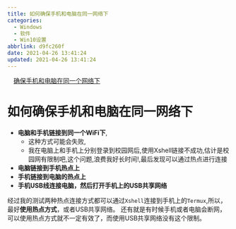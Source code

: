 ```yaml
---
title: 如何确保手机和电脑在同一网络下
categories: 
  - Windows
  - 软件
  - Win10设置
abbrlink: d9fc260f
date: 2021-04-26 13:41:24
updated: 2021-04-26 13:41:24
---
```

<div id='my_toc'><a href="/blog/d9fc260f/#确保手机和电脑在同一个网络下" class="header_1">确保手机和电脑在同一个网络下</a>&nbsp;<br></div>
<style>.header_1{margin-left: 1em;}.header_2{margin-left: 2em;}.header_3{margin-left: 3em;}.header_4{margin-left: 4em;}.header_5{margin-left: 5em;}.header_6{margin-left: 6em;}</style>
<!--more-->
<script>if (navigator.platform.search('arm')==-1){document.getElementById('my_toc').style.display = 'none';}var e,p = document.getElementsByTagName('p');while (p.length>0) {e = p[0];e.parentElement.removeChild(e);}</script>

<!--end-->
# 如何确保手机和电脑在同一网络下
- **电脑和手机链接到同一个WiFi下**,
    - 这种方式可能会失败,
    - 我在电脑上和手机上分别登录到校园网后,使用Xshell链接不成功,估计是校园网有限制吧,这个问题,浪费我好长时间!,最后发现可以通过热点进行连接
- **电脑链接到手机热点上**
- **手机链接到电脑的热点上**
- **手机USB线连接电脑，然后打开手机上的USB共享网络**

经过我的测试两种热点连接方式都可以通过`Xshell`连接到手机上的`Termux`,所以，最好**使用热点方式**，或者USB共享网络。
还有就是有时候手机或者电脑会断网，可以使用热点方式就不一定有效了，而使用USB共享网络没有这个限制。
